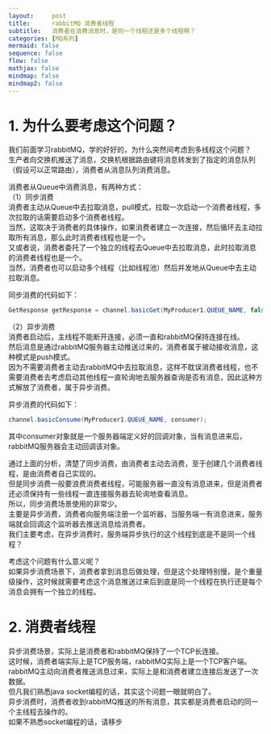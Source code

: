 ```yaml
---
layout:     post
title:      rabbitMQ 消费者线程
subtitle:   消费者在消费消息时，是同一个线程还是多个线程啊？
categories: [MQ系列]
mermaid: false
sequence: false
flow: false
mathjax: false
mindmap: false
mindmap2: false
---
```


# 1. 为什么要考虑这个问题？
我们前面学习rabbitMQ，学的好好的，为什么突然间考虑到多线程这个问题？    
生产者向交换机推送了消息，交换机根据路由键将消息转发到了指定的消息队列（假设可以正常路由），消费者从消息队列消费消息。   

消费者从Queue中消费消息，有两种方式：    
（1）同步消费   
消费者主动从Queue中去拉取消息，pull模式，拉取一次启动一个消费者线程，多次拉取的话需要启动多个消费者线程。    
当然，这取决于消费者的具体操作，如果消费者建立一次连接，然后循环去主动拉取所有消息，那么此时消费者线程也是一个。   
又或者说，消费者委托了一个独立的线程去Queue中去拉取消息，此时拉取消息的消费者线程也是一个。   
当然，消费者也可以启动多个线程（比如线程池）然后并发地从Queue中去主动拉取消息。   

同步消费的代码如下：   
```java
GetResponse getResponse = channel.basicGet(MyProducer1.QUEUE_NAME, false);
```
（2）异步消费   
消费者启动后，主线程不能断开连接，必须一直和rabbitMQ保持连接在线。   
然后消息是通过rabbitMQ服务器主动推送过来的，消费者属于被动接收消息，这种模式是push模式。    
因为不需要消费者主动去rabbitMQ中去拉取消息，这样不耽误消费者线程，也不需要消费者去考虑启动其他线程一直轮询地去服务器查询是否有消息，因此这种方式解放了消费者，属于异步消费。   

异步消费的代码如下：   
```java
channel.basicConsume(MyProducer1.QUEUE_NAME, consumer);
```
其中consumer对象就是一个服务器端定义好的回调对象，当有消息进来后，rabbitMQ服务器会主动回调该对象。   

通过上面的分析，清楚了同步消费，由消费者主动去消费，至于创建几个消费者线程，是由消费者自己实现的。   
但是同步消费一般要浪费消费者线程，可能服务器一直没有消息进来，但是消费者还必须保持有一些线程一直连接服务器去轮询地查看消息。   
所以，同步消费场景使用的非常少。   
主要是异步消费，消费者向服务端注册一个监听器，当服务端一有消息进来，服务端就会回调这个监听器去推送消息给消费者。   
我们主要考虑，在异步消费时，服务端异步执行的这个线程到底是不是同一个线程？   

考虑这个问题有什么意义呢？    
如果异步消费场景下，消费者拿到消息后做处理，但是这个处理特别慢，是个重量级操作，这时候就需要考虑这个消息推送过来后到底是同一个线程在执行还是每个消息会拥有一个独立的线程。   

# 2. 消费者线程
异步消费场景，实际上是消费者和rabbitMQ保持了一个TCP长连接。   
这时候，消费者端实际上是TCP服务端，rabbitMQ实际上是一个TCP客户端。   
rabbitMQ主动向消费者推送消息过来，实际上是和消费者建立连接后发送了一次数据。    
但凡我们熟悉java socket编程的话，其实这个问题一眼就明白了。   
异步消费时，消费者收到rabbitMQ推送的所有消息，其实都是消费者启动的同一个主线程去操作的。    
如果不熟悉socket编程的话，请移步   